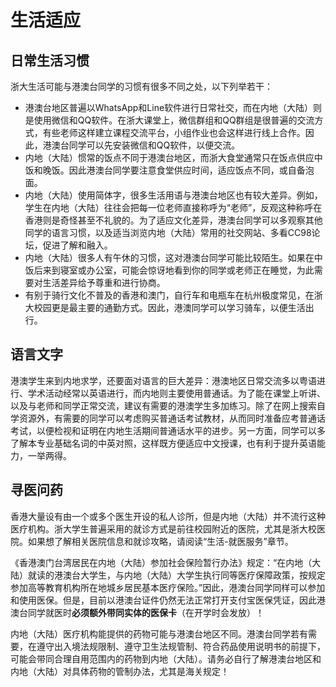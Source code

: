 # 生活适应

## 日常生活习惯

浙大生活可能与港澳台同学的习惯有很多不同之处，以下列举若干：

- 港澳台地区普遍以WhatsApp和Line软件进行日常社交，而在内地（大陆）则是使用微信和QQ软件。在浙大课堂上，微信群组和QQ群组是很普遍的交流方式，有些老师这样建立课程交流平台，小组作业也会这样进行线上合作。因此，港澳台同学可以先安装微信和QQ软件，以便交流。
- 内地（大陆）惯常的饭点不同于港澳台地区，而浙大食堂通常只在饭点供应中饭和晚饭。因此港澳台同学要注意食堂供应时间，适应饭点不同，或自备泡面。
- 内地（大陆）使用简体字，很多生活用语与港澳台地区也有较大差异。例如，学生在内地（大陆）往往会把每一位老师直接称呼为“老师”，反观这种称呼在香港则是奇怪甚至不礼貌的。为了适应文化差异，港澳台同学可以多观察其他同学的语言习惯，以及适当浏览内地（大陆）常用的社交网站、多看CC98论坛，促进了解和融入。
- 内地（大陆）很多人有午休的习惯，这对港澳台同学可能比较陌生。如果在中饭后来到寝室或办公室，可能会惊讶地看到你的同学或老师正在睡觉，为此需要对生活差异给予尊重和进行协商。
- 有别于骑行文化不普及的香港和澳门，自行车和电瓶车在杭州极度常见，在浙大校园更是最主要的通勤方式。因此，港澳同学可以学习骑车，以便生活出行。

## 语言文字

港澳学生来到内地求学，还要面对语言的巨大差异：港澳地区日常交流多以粤语进行、学术活动经常以英语进行，而内地则主要使用普通话。为了能在课堂上听讲、以及与老师和同学正常交流，建议有需要的港澳学生多加练习。除了在网上搜索自学资源外，有需要的同学可以考虑购买普通话考试教材，从而同时准备应考普通话考试，以便检视和证明在内地生活期间普通话水平的进步。另一方面，同学可以多了解本专业基础名词的中英对照，这样既方便适应中文授课，也有利于提升英语能力，一举两得。

## 寻医问药

香港大量设有由一个或多个医生开设的私人诊所，但是内地（大陆）并不流行这种医疗机构。浙大学生普遍采用的就诊方式是前往校园附近的医院，尤其是浙大校医院。如果想了解相关医院信息和就诊攻略，请阅读“生活-就医服务”章节。

《香港澳门台湾居民在内地（大陆）参加社会保险暂行办法》规定：“在内地（大陆）就读的港澳台大学生，与内地（大陆）大学生执行同等医疗保障政策，按规定参加高等教育机构所在地城乡居民基本医疗保险。”因此，港澳台同学同样可以参加和使用医保。但是，目前以港澳台证件仍然无法正常打开支付宝医保凭证，因此港澳台同学就医时**必须额外带同实体的医保卡**（在开学时会发放）！

内地（大陆）医疗机构能提供的药物可能与港澳台地区不同。港澳台同学若有需要，在遵守出入境法规限制、遵守卫生法规管制、符合药品使用说明书的前提下，可能会带同合理自用范围内的药物到内地（大陆）。请务必自行了解港澳台地区和内地（大陆）对具体药物的管制办法，尤其是海关规定！
